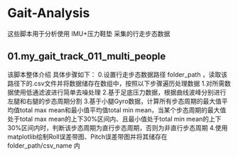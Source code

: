 # Gait-Analysis
这些脚本用于分析使用 IMU+压力鞋垫 采集的行走步态数据

## 01.my_gait_track_011_multi_people
该脚本整体介绍
具体步骤如下：
0.设置行走步态数据路径 folder_path ，读取该路径下的.csv文件并将数据储存在数组中，按照以下步骤遍历处理数据
1.对所需数据使用低通滤波进行简单去噪处理
2.基于足底压力数据，根据曲线波峰分别进行左腿和右腿的步态周期分割
3.基于小腿Gyro数据，计算所有步态周期的最大值平均值total max mean和最小值平均值total min mean，当某个步态周期的最大值处于total max mean的上下30%区间内、且最小值处于total min mean的上下30%区间内时，判断该步态周期为直行步态周期，否则为非直行步态周期
4.使用matplotlib绘制Roll误差带图、Pitch误差带图并将其储存在 folder_path/csv_name 内

